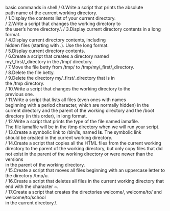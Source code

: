 basic commands in shell 
/ 0.Write a script that prints the absolute\
path name of the current working directory.\
/ 1.Display the contents list of your current directory.\
/ 2.Write a script that changes the working directory to\
the user’s home directory.\ 
/ 3.Display current directory contents in a long format.\
/ 4.Display current directory contents, including\
hidden files (starting with .). Use the long format.\
/ 5.Display current directory contents.\
/ 6.Create a script that creates a directory named\
my/_first/_directory in the /tmp/ directory.\
/ 7.Move the file betty from /tmp/ to /tmp/my/_first/_directory.\
/ 8.Delete the file betty.\
/ 9.Delete the directory my/_first/_directory that is in\
the /tmp directory.\
/ 10.Write a script that changes the working directory to the\
previous one.\
/ 11.Write a script that lists all files (even ones with names\
beginning with a period character, which are normally hidden) in the\
current directory and the parent of the working directory and the /boot\
directory (in this order), in long format.\
/ 12.Write a script that prints the type of the file named iamafile.\
The file iamafile will be in the /tmp directory when we will run your script.\
/ 13.Create a symbolic link to /bin/ls, named __ls__. The symbolic link\
should be created in the current working directory.\
/ 14.Create a script that copies all the HTML files from the current working\
directory to the parent of the working directory, but only copy files that did\
not exist in the parent of the working directory or were newer than the versions\
in the parent of the working directory.\
/ 15.Create a script that moves all files beginning with an uppercase letter to\
the directory /tmp/u.\
/ 16.Create a script that deletes all files in the current working directory that\
end with the character ~.\
/ 17.Create a script that creates the directories welcome/, welcome/to/ and welcome/to/school\
in the current directory.\
